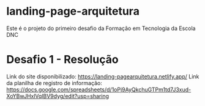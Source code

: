 # landing-page-arquitetura
Este é o projeto do primeiro desafio da Formação em Tecnologia da Escola DNC

# Desafio 1 - Resolução
Link do site disponibilizado: https://landing-pagearquitetura.netlify.app/
Link da planilha de registro de informação: https://docs.google.com/spreadsheets/d/1oPj9AyQkchuGTPm1td7J3xud-XoYBwJHxlVqlBV9dyg/edit?usp=sharing

